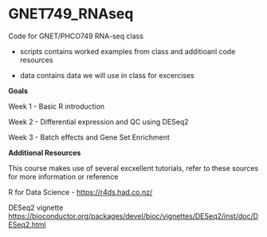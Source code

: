 # GNET749_RNAseq

Code for GNET/PHCO749 RNA-seq class

- scripts contains worked examples from class and additioanl code resources

- data contains data we will use in class for excercises

**Goals**

Week 1 - Basic R introduction

Week 2 - Differential expression and QC using DESeq2

Week 3 - Batch effects and Gene Set Enrichment



**Additional Resources**

This course makes use of several excxellent tutorials, refer to these sources for more information or reference

R for Data Science - https://r4ds.had.co.nz/

DESeq2 vignette https://bioconductor.org/packages/devel/bioc/vignettes/DESeq2/inst/doc/DESeq2.html
